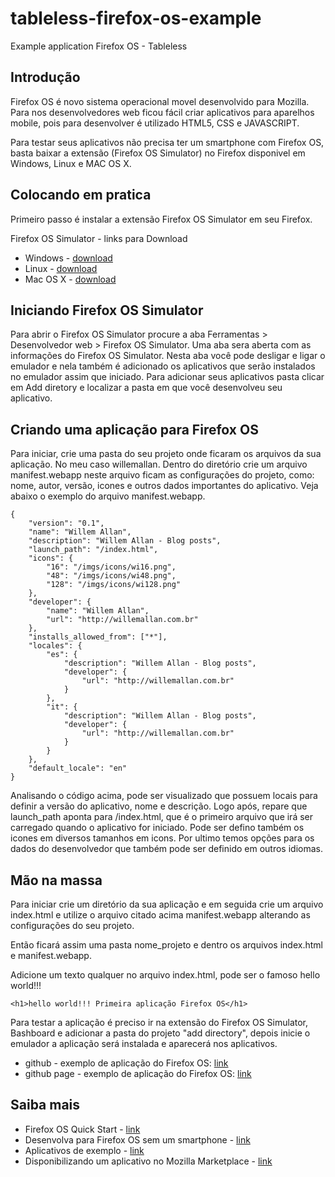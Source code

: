 tableless-firefox-os-example
============================

Example application Firefox OS - Tableless


<h2>Introdução</h2>

Firefox OS é novo sistema operacional movel desenvolvido para Mozilla.
Para nos desenvolvedores web ficou fácil criar aplicativos para aparelhos
mobile, pois para desenvolver é utilizado HTML5, CSS e JAVASCRIPT.

Para testar seus aplicativos não precisa ter um smartphone com Firefox OS,
basta baixar a extensão (Firefox OS Simulator) no Firefox disponivel em
Windows, Linux e MAC OS X.

<h2>Colocando em pratica</h2>

Primeiro passo é instalar a extensão Firefox OS Simulator em seu Firefox.

Firefox OS Simulator - links para Download

<ul>
    <li>Windows - <a target="_blank" href="https://addons.mozilla.org/firefox/downloads/file/190978/firefox_os_simulator-2.0-fx-windows.xpi">download</a>
    <li>Linux - <a target="_blank" href="https://addons.mozilla.org/firefox/downloads/file/190986/firefox_os_simulator-2.0-fx-linux.xpi">download</a>
    <li>Mac OS X - <a target="_blank" href="https://addons.mozilla.org/firefox/downloads/file/190998/firefox_os_simulator-2.0-fx-mac.xpi">download</a>
</ul>

<h2>Iniciando Firefox OS Simulator</h2>

Para abrir o Firefox OS Simulator procure a aba
Ferramentas > Desenvolvedor web > Firefox OS Simulator. Uma aba sera aberta
com as informações do Firefox OS Simulator. Nesta aba você pode desligar e
ligar o emulador e nela também é adicionado os aplicativos que serão
instalados no emulador assim que iniciado. Para adicionar seus aplicativos
pasta clicar em Add diretory e localizar a pasta em que você desenvolveu seu
aplicativo.

<h2>Criando uma aplicação para Firefox OS</h2>

Para iniciar, crie uma pasta do seu projeto onde ficaram os arquivos da sua aplicação. No meu caso willemallan. Dentro do diretório crie um arquivo manifest.webapp neste arquivo ficam as configurações do projeto, como: nome, autor, versão, icones e outros dados importantes do aplicativo. Veja abaixo o exemplo do arquivo manifest.webapp.

    {
        "version": "0.1",
        "name": "Willem Allan",
        "description": "Willem Allan - Blog posts",
        "launch_path": "/index.html",
        "icons": {
            "16": "/imgs/icons/wi16.png",
            "48": "/imgs/icons/wi48.png",
            "128": "/imgs/icons/wi128.png"
        },
        "developer": {
            "name": "Willem Allan",
            "url": "http://willemallan.com.br"
        },
        "installs_allowed_from": ["*"],
        "locales": {
            "es": {
                "description": "Willem Allan - Blog posts",
                "developer": {
                    "url": "http://willemallan.com.br"
                }
            },
            "it": {
                "description": "Willem Allan - Blog posts",
                "developer": {
                    "url": "http://willemallan.com.br"
                }
            }
        },
        "default_locale": "en"
    }

Analisando o código acima, pode ser visualizado que possuem locais para definir a versão do aplicativo, nome e descrição. Logo após, repare que launch_path aponta para /index.html, que é o primeiro arquivo que irá ser carregado quando o aplicativo for iniciado. Pode ser defino também os icones em diversos tamanhos em icons. Por ultimo temos opções para os dados do desenvolvedor que também pode ser definido em outros idiomas.

<h2>Mão na massa</h2>

Para iniciar crie um diretório da sua aplicação e em seguida crie um arquivo index.html e utilize o arquivo citado acima manifest.webapp alterando as configurações do seu projeto.

Então ficará assim uma pasta nome_projeto e dentro os arquivos index.html e manifest.webapp.

Adicione um texto qualquer no arquivo index.html, pode ser o famoso hello world!!!

    <h1>hello world!!! Primeira aplicação Firefox OS</h1>


Para testar a aplicação é preciso ir na extensão do Firefox OS Simulator, Bashboard e adicionar a pasta do projeto "add directory", depois inicie o emulador a aplicação será instalada e aparecerá nos aplicativos.

<ul>
    <li>github - exemplo de aplicação do Firefox OS: <a href="https://github.com/willemallan/tableless-firefox-os-example"  target="_blank">link</a></li>
    <li>github page - exemplo de aplicação do Firefox OS: <a href="http://willemallan.github.io/tableless-firefox-os-example/" target="_blank">link</a></li>
</ul>

<h2>Saiba mais</h2>

<ul>
    <li>Firefox OS Quick Start - <a target="_blank" href="https://marketplace.firefox.com/developers/docs/quick_start">link</a></li>
    <li>Desenvolva para Firefox OS sem um smartphone - <a target="_blank" href="https://marketplace.firefox.com/developers/docs/firefox_os_simulator">link</a></li>
    <li>Aplicativos de exemplo - <a target="_blank" href="https://marketplace.firefox.com/developers/docs/reference_apps">link</a></li>
    <li>Disponibilizando um aplicativo no Mozilla Marketplace - <a target="_blank" href="https://developer.mozilla.org/pt-BR/docs/Apps/Submitting_an_app">link</a></li>
</ul>
